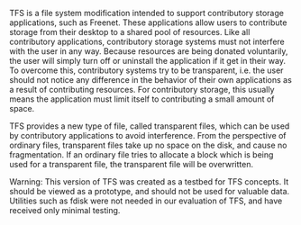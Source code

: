 TFS is a file system modification intended to support contributory storage applications, such as Freenet. These applications allow users to contribute storage from their desktop to a shared pool of resources. Like all contributory applications, contributory storage systems must not interfere with the user in any way. Because resources are being donated voluntarily, the user will simply turn off or uninstall the application if it get in their way. To overcome this, contributory systems try to be transparent, i.e. the user should not notice any difference in the behavior of their own applications as a result of contributing resources. For contributory storage, this usually means the application must limit itself to contributing a small amount of space.

TFS provides a new type of file, called transparent files, which can be used by contributory applications to avoid interference. From the perspective of ordinary files, transparent files take up no space on the disk, and cause no fragmentation. If an ordinary file tries to allocate a block which is being used for a transparent file, the transparent file will be overwritten.

Warning: This version of TFS was created as a testbed for TFS concepts. It should be viewed as a prototype, and should not be used for valuable data. Utilities such as fdisk were not needed in our evaluation of TFS, and have received only minimal testing.
